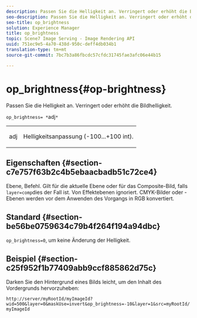 ```yaml
---
description: Passen Sie die Helligkeit an. Verringert oder erhöht die Bildhelligkeit.
seo-description: Passen Sie die Helligkeit an. Verringert oder erhöht die Bildhelligkeit.
seo-title: op_brightness
solution: Experience Manager
title: op_brightness
topic: Scene7 Image Serving - Image Rendering API
uuid: 751ec9e5-4a70-438d-950c-deff4db034b1
translation-type: tm+mt
source-git-commit: 7bc7b3a86fbcdc57cfdc31745fae3afc06e44b15

---
```



# op_brightness{#op-brightness}

Passen Sie die Helligkeit an. Verringert oder erhöht die Bildhelligkeit.

`op_brightness= *`adj`*`

<table id="simpletable_2B5DB95B1FF044C8BD226D4F8311E806"> 
 <tr class="strow"> 
  <td class="stentry"> <p><span class="varname"> adj</span> </p> </td> 
  <td class="stentry"> <p>Helligkeitsanpassung (-100...+100 int). </p></td> 
 </tr> 
</table>

## Eigenschaften {#section-c7e757f63b2c4b5ebaacbadb51c72ce4}

Ebene, Befehl. Gilt für die aktuelle Ebene oder für das Composite-Bild, falls `layer=comp`dies der Fall ist. Von Effektebenen ignoriert. CMYK-Bilder oder -Ebenen werden vor dem Anwenden des Vorgangs in RGB konvertiert.

## Standard {#section-be56be0759634c79b4f264f194a94dbc}

`op_brightness=0`, um keine Änderung der Helligkeit.

## Beispiel {#section-c25f952f1b77409abb9ccf885862d75c}

Darken Sie den Hintergrund eines Bilds leicht, um den Inhalt des Vordergrunds hervorzuheben:

`http://server/myRootId/myImageId?wid=500&layer=0&maskUse=invert&op_brightness=-10&layer=1&src=myRootId/myImageId`
